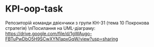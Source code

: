 # KPI-oop-task
Репозиторій команди двієнчики з групи КН-31 (тема 10 Покрокова стратегія)
\nПосилання на UML-діаграму: https://drive.google.com/file/d/1gWAugo-FBTuPwDbO5H9SCwXYN1apxGqW/view?usp=sharing
